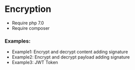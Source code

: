 # Encryption

- Require php 7.0
- Require composer

### Examples:

- Example1: Encrypt and decrypt content adding signature
- Example2: Encrypt and decrypt payload adding signature
- Example3: JWT Token
